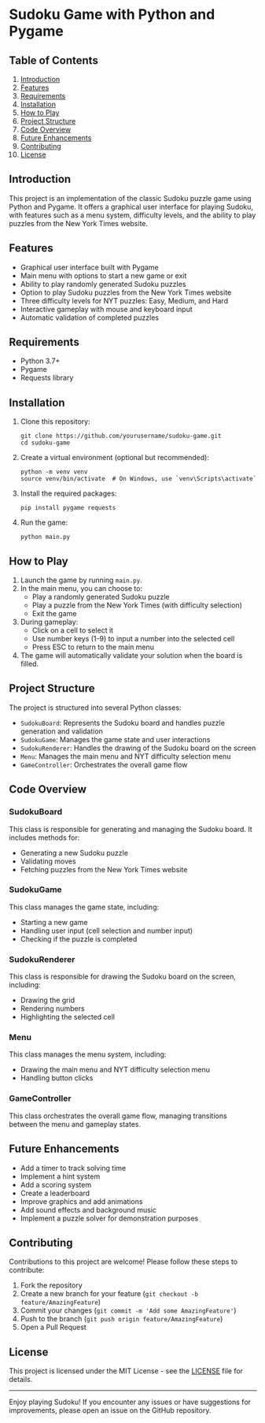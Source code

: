 # Sudoku Game with Python and Pygame

## Table of Contents
1. [Introduction](#introduction)
2. [Features](#features)
3. [Requirements](#requirements)
4. [Installation](#installation)
5. [How to Play](#how-to-play)
6. [Project Structure](#project-structure)
7. [Code Overview](#code-overview)
8. [Future Enhancements](#future-enhancements)
9. [Contributing](#contributing)
10. [License](#license)

## Introduction

This project is an implementation of the classic Sudoku puzzle game using Python and Pygame. It offers a graphical user interface for playing Sudoku, with features such as a menu system, difficulty levels, and the ability to play puzzles from the New York Times website.

## Features

- Graphical user interface built with Pygame
- Main menu with options to start a new game or exit
- Ability to play randomly generated Sudoku puzzles
- Option to play Sudoku puzzles from the New York Times website
- Three difficulty levels for NYT puzzles: Easy, Medium, and Hard
- Interactive gameplay with mouse and keyboard input
- Automatic validation of completed puzzles

## Requirements

- Python 3.7+
- Pygame
- Requests library

## Installation

1. Clone this repository:
   ```
   git clone https://github.com/yourusername/sudoku-game.git
   cd sudoku-game
   ```

2. Create a virtual environment (optional but recommended):
   ```
   python -m venv venv
   source venv/bin/activate  # On Windows, use `venv\Scripts\activate`
   ```

3. Install the required packages:
   ```
   pip install pygame requests
   ```

4. Run the game:
   ```
   python main.py
   ```

## How to Play

1. Launch the game by running `main.py`.
2. In the main menu, you can choose to:
   - Play a randomly generated Sudoku puzzle
   - Play a puzzle from the New York Times (with difficulty selection)
   - Exit the game
3. During gameplay:
   - Click on a cell to select it
   - Use number keys (1-9) to input a number into the selected cell
   - Press ESC to return to the main menu
4. The game will automatically validate your solution when the board is filled.

## Project Structure

The project is structured into several Python classes:

- `SudokuBoard`: Represents the Sudoku board and handles puzzle generation and validation
- `SudokuGame`: Manages the game state and user interactions
- `SudokuRenderer`: Handles the drawing of the Sudoku board on the screen
- `Menu`: Manages the main menu and NYT difficulty selection menu
- `GameController`: Orchestrates the overall game flow

## Code Overview

### SudokuBoard

This class is responsible for generating and managing the Sudoku board. It includes methods for:
- Generating a new Sudoku puzzle
- Validating moves
- Fetching puzzles from the New York Times website

### SudokuGame

This class manages the game state, including:
- Starting a new game
- Handling user input (cell selection and number input)
- Checking if the puzzle is completed

### SudokuRenderer

This class is responsible for drawing the Sudoku board on the screen, including:
- Drawing the grid
- Rendering numbers
- Highlighting the selected cell

### Menu

This class manages the menu system, including:
- Drawing the main menu and NYT difficulty selection menu
- Handling button clicks

### GameController

This class orchestrates the overall game flow, managing transitions between the menu and gameplay states.

## Future Enhancements

- Add a timer to track solving time
- Implement a hint system
- Add a scoring system
- Create a leaderboard
- Improve graphics and add animations
- Add sound effects and background music
- Implement a puzzle solver for demonstration purposes

## Contributing

Contributions to this project are welcome! Please follow these steps to contribute:

1. Fork the repository
2. Create a new branch for your feature (`git checkout -b feature/AmazingFeature`)
3. Commit your changes (`git commit -m 'Add some AmazingFeature'`)
4. Push to the branch (`git push origin feature/AmazingFeature`)
5. Open a Pull Request

## License

This project is licensed under the MIT License - see the [LICENSE](LICENSE) file for details.

---

Enjoy playing Sudoku! If you encounter any issues or have suggestions for improvements, please open an issue on the GitHub repository.
